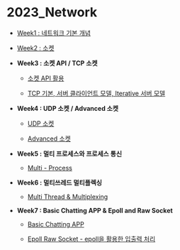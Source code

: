 # 2023_Network

- [Week1 : 네트워크 기본 개념](https://github.com/jjaehwi/2023_Network/blob/main/Week1/article.md)

- [Week2 : 소켓](https://github.com/jjaehwi/2023_Network/blob/main/Week2/article.md)

- **Week3 : 소켓 API / TCP 소켓**

  - [소켓 API 활용](https://github.com/jjaehwi/2023_Network/blob/main/Week3/article.md)

  - [TCP 기본, 서버 클라이언트 모델, Iterative 서버 모델](https://github.com/jjaehwi/2023_Network/blob/main/Week3/article2.md)

- **Week4 : UDP 소켓 / Advanced 소켓**

  - [UDP 소켓](https://github.com/jjaehwi/2023_Network/blob/main/Week4/article.md)

  - [Advanced 소켓](https://github.com/jjaehwi/2023_Network/blob/main/Week4/article2.md)

- **Week5 : 멀티 프로세스와 프로세스 통신**

  - [Multi - Process](https://github.com/jjaehwi/2023_Network/blob/main/Week5/article.md)

- **Week6 : 멀티쓰레드 멀티플렉싱**

  - [Multi Thread & Multiplexing](https://github.com/jjaehwi/2023_Network/blob/main/Week6/article.md)

- **Week7 : Basic Chatting APP & Epoll and Raw Socket**

  - [Basic Chatting APP](https://github.com/jjaehwi/2023_Network/blob/main/Week7/article.md)

  - [Epoll Raw Socket - epoll을 활용한 입출력 처리](https://github.com/jjaehwi/2023_Network/blob/main/Week7/article2.md)
